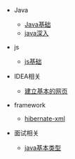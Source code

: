 
  
* Java

  * [Java基础](./document/java/guide.md)  
  * [java深入](./document/java/javaMore.md)
  
  
* js

  * [js基础](./document/js/js.md)  

* IDEA相关  

  * [建立基本的网页](./document/idea/web.md)
  
* framework  

  * [hibernate-xml](./document/framework/hibernate-xml.md)
  
* 面试相关  
  
  * [java基本类型](./document/face/java/base.md)
  

